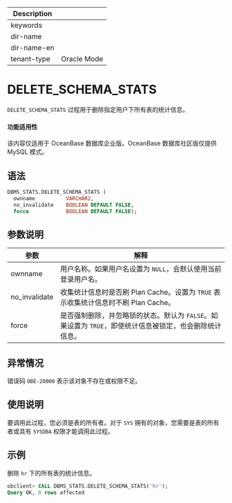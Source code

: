| Description   |                 |
|---------------|-----------------|
| keywords      |                 |
| dir-name      |                 |
| dir-name-en   |                 |
| tenant-type   | Oracle Mode     |

# DELETE_SCHEMA_STATS 

`DELETE_SCHEMA_STATS` 过程用于删除指定用户下所有表的统计信息。

  <main id="notice" >
    <h4>功能适用性</h4>
    <p>该内容仅适用于 OceanBase 数据库企业版。OceanBase 数据库社区版仅提供 MySQL 模式。</p>
  </main>

## 语法 

```sql
DBMS_STATS.DELETE_SCHEMA_STATS (
  ownname          VARCHAR2, 
  no_invalidate    BOOLEAN DEFAULT FALSE,
  force            BOOLEAN DEFAULT FALSE);
```



## 参数说明 


|      参数       |                                      解释                                   |
|---------------|------------------------------------------------------------------------------|
| ownname       | 用户名称。如果用户名设置为 `NULL`，会默认使用当前登录用户名。    |
| no_invalidate | 收集统计信息时是否刷 Plan Cache。设置为 `TRUE` 表示收集统计信息时不刷 Plan Cache。  |
| force         | 是否强制删除，并忽略锁的状态。默认为 `FALSE`。如果设置为 `TRUE`，即使统计信息被锁定，也会删除统计信息。 |



## 异常情况 

错误码 `OBE-20000` 表示该对象不存在或权限不足。

## 使用说明 

要调用此过程，您必须是表的所有者。对于 `SYS` 拥有的对象，您需要是表的所有者或具有 `SYSDBA` 权限才能调用此过程。

## 示例 

删除 `hr` 下的所有表的统计信息。

```sql
obclient> CALL DBMS_STATS.DELETE_SCHEMA_STATS('hr');
Query OK, 0 rows affected
```